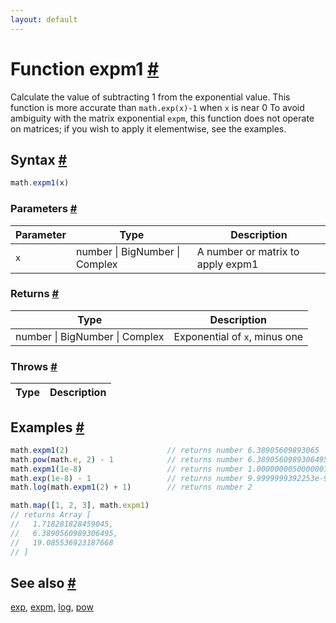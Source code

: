 ```yaml
---
layout: default
---
```


<!-- Note: This file is automatically generated from source code comments. Changes made in this file will be overridden. -->

<h1 id="function-expm1">Function expm1 <a href="#function-expm1" title="Permalink">#</a></h1>

Calculate the value of subtracting 1 from the exponential value.
This function is more accurate than `math.exp(x)-1` when `x` is near 0
To avoid ambiguity with the matrix exponential `expm`, this function
does not operate on matrices; if you wish to apply it elementwise, see
the examples.


<h2 id="syntax">Syntax <a href="#syntax" title="Permalink">#</a></h2>

```js
math.expm1(x)
```

<h3 id="parameters">Parameters <a href="#parameters" title="Permalink">#</a></h3>

Parameter | Type | Description
--------- | ---- | -----------
`x` | number &#124; BigNumber &#124; Complex | A number or matrix to apply expm1

<h3 id="returns">Returns <a href="#returns" title="Permalink">#</a></h3>

Type | Description
---- | -----------
number &#124; BigNumber &#124; Complex | Exponential of `x`, minus one


<h3 id="throws">Throws <a href="#throws" title="Permalink">#</a></h3>

Type | Description
---- | -----------


<h2 id="examples">Examples <a href="#examples" title="Permalink">#</a></h2>

```js
math.expm1(2)                      // returns number 6.38905609893065
math.pow(math.e, 2) - 1            // returns number 6.3890560989306495
math.expm1(1e-8)                   // returns number 1.0000000050000001e-8
math.exp(1e-8) - 1                 // returns number 9.9999999392253e-9
math.log(math.expm1(2) + 1)        // returns number 2

math.map([1, 2, 3], math.expm1)
// returns Array [
//   1.718281828459045,
//   6.3890560989306495,
//   19.085536923187668
// ]
```


<h2 id="see-also">See also <a href="#see-also" title="Permalink">#</a></h2>

[exp](exp.html),
[expm](expm.html),
[log](log.html),
[pow](pow.html)
